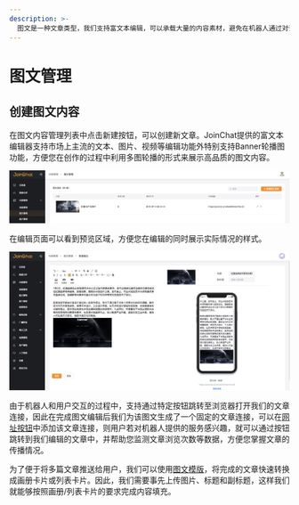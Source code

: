 ```yaml
---
description: >-
  图文是一种文章类型，我们支持富文本编辑，可以承载大量的内容素材，避免在机器人通过对话交互的过程中，推送大量消息而影响用户体验，因此图文H5的形式可以帮您最大程度的传递品牌的核心内容。
---
```


# 图文管理

## 创建图文内容

在图文内容管理列表中点击新建按钮，可以创建新文章。JoinChat提供的富文本编辑器支持市场上主流的文本、图片、视频等编辑功能外特别支持Banner轮播图功能，方便您在创作的过程中利用多图轮播的形式来展示高品质的图文内容。

![&#x56FE;&#x6587;&#x7BA1;&#x7406;](../../.gitbook/assets/image%20%2864%29.png)

在编辑页面可以看到预览区域，方便您在编辑的同时展示实际情况的样式。

![&#x7F16;&#x8F91;&#x754C;&#x9762;](../../.gitbook/assets/image%20%28109%29.png)

由于机器人和用户交互的过程中，支持通过特定按钮跳转至浏览器打开我们的文章连接，因此在完成图文编辑后我们为该图文生成了一个固定的文章连接，可以在[网址按钮](../../basic-knowledge/an-niu-lei-xing.md#wang-zhi-an-niu)中添加该文章连接，则用户若对机器人提供的服务感兴趣，就可以通过按钮跳转到我们编辑的文章中，并帮助您监测文章浏览次数等数据，方便您掌握文章的传播情况。

为了便于将多篇文章推送给用户，我们可以使用[图文模版](../../basic-knowledge/xiao-xi-mo-ban-ka-pian.md#tu-wen-ka-pian)，将完成的文章快速转换成画册卡片或列表卡片。因此，我们需要事先上传图片、标题和副标题，这样我们就能够按照画册/列表卡片的要求完成内容填充。


